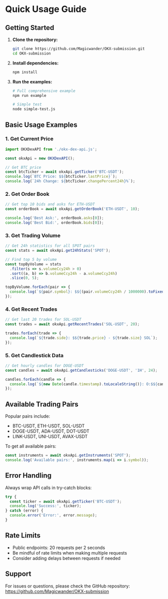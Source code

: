 # Quick Usage Guide

## Getting Started

1. **Clone the repository:**
   ```bash
   git clone https://github.com/Magicwander/OKX-submission.git
   cd OKX-submission
   ```

2. **Install dependencies:**
   ```bash
   npm install
   ```

3. **Run the examples:**
   ```bash
   # Full comprehensive example
   npm run example
   
   # Simple test
   node simple-test.js
   ```

## Basic Usage Examples

### 1. Get Current Price
```javascript
import OKXDexAPI from './okx-dex-api.js';

const okxApi = new OKXDexAPI();

// Get BTC price
const btcTicker = await okxApi.getTicker('BTC-USDT');
console.log(`BTC Price: $${btcTicker.lastPrice}`);
console.log(`24h Change: ${btcTicker.changePercent24h}%`);
```

### 2. Get Order Book
```javascript
// Get top 10 bids and asks for ETH-USDT
const orderBook = await okxApi.getOrderBook('ETH-USDT', 10);

console.log('Best Ask:', orderBook.asks[0]);
console.log('Best Bid:', orderBook.bids[0]);
```

### 3. Get Trading Volume
```javascript
// Get 24h statistics for all SPOT pairs
const stats = await okxApi.get24hStats('SPOT');

// Find top 5 by volume
const topByVolume = stats
  .filter(s => s.volumeCcy24h > 0)
  .sort((a, b) => b.volumeCcy24h - a.volumeCcy24h)
  .slice(0, 5);

topByVolume.forEach(pair => {
  console.log(`${pair.symbol}: $${(pair.volumeCcy24h / 1000000).toFixed(2)}M volume`);
});
```

### 4. Get Recent Trades
```javascript
// Get last 20 trades for SOL-USDT
const trades = await okxApi.getRecentTrades('SOL-USDT', 20);

trades.forEach(trade => {
  console.log(`${trade.side}: $${trade.price} - ${trade.size} SOL`);
});
```

### 5. Get Candlestick Data
```javascript
// Get hourly candles for DOGE-USDT
const candles = await okxApi.getCandlesticks('DOGE-USDT', '1H', 24);

candles.forEach(candle => {
  console.log(`${new Date(candle.timestamp).toLocaleString()}: O:$${candle.open} C:$${candle.close}`);
});
```

## Available Trading Pairs

Popular pairs include:
- BTC-USDT, ETH-USDT, SOL-USDT
- DOGE-USDT, ADA-USDT, DOT-USDT
- LINK-USDT, UNI-USDT, AVAX-USDT

To get all available pairs:
```javascript
const instruments = await okxApi.getInstruments('SPOT');
console.log('Available pairs:', instruments.map(i => i.symbol));
```

## Error Handling

Always wrap API calls in try-catch blocks:

```javascript
try {
  const ticker = await okxApi.getTicker('BTC-USDT');
  console.log('Success:', ticker);
} catch (error) {
  console.error('Error:', error.message);
}
```

## Rate Limits

- Public endpoints: 20 requests per 2 seconds
- Be mindful of rate limits when making multiple requests
- Consider adding delays between requests if needed

## Support

For issues or questions, please check the GitHub repository: https://github.com/Magicwander/OKX-submission